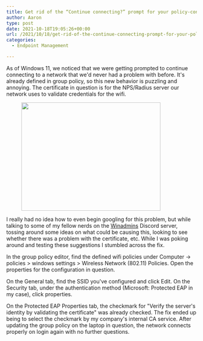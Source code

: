 ```yaml
---
title: Get rid of the “Continue connecting?” prompt for your policy-configured wifi networks
author: Aaron
type: post
date: 2021-10-18T19:05:26+00:00
url: /2021/10/18/get-rid-of-the-continue-connecting-prompt-for-your-policy-configured-wifi-networks/
categories:
  - Endpoint Management

---
```

 

As of Windows 11, we noticed that we were getting prompted to continue connecting to a network that we'd never had a problem with before. It's already defined in group policy, so this new behavior is puzzling and annoying. The certificate in question is for the NPS/Radius server our network uses to validate credentials for the wifi. <figure class="wp-block-image size-large">

<img loading="lazy" width="368" height="286" src="https://sysmansquad.com/wp-content/uploads/2021/10/image.png" alt="" class="wp-image-3019" srcset="https:/wp-content/uploads/2021/10/image.png 368w, https:/wp-content/uploads/2021/10/image-300x233.png 300w, https:/wp-content/uploads/2021/10/image-100x78.png 100w" sizes="(max-width: 368px) 100vw, 368px" /> </figure> 

I really had no idea how to even begin googling for this problem, but while talking to some of my fellow nerds on the <a href="http://winadmins.io/" target="_blank" rel="noreferrer noopener">Winadmins</a> Discord server, tossing around some ideas on what could be causing this, looking to see whether there was a problem with the certificate, etc. While I was poking around and testing these suggestions I stumbled across the fix.

In the group policy editor, find the defined wifi policies under Computer -> policies > windows settings > Wireless Network (802.11) Policies. Open the properties for the configuration in question. 

On the General tab, find the SSID you've configured and click Edit. On the Security tab, under the authentication method (Microsoft: Protected EAP in my case), click properties. 

On the Protected EAP Properties tab, the checkmark for "Verify the server's identity by validating the certificate" was already checked. The fix ended up being to select the checkmark by my company's internal CA service. After updating the group policy on the laptop in question, the network connects properly on login again with no further questions.